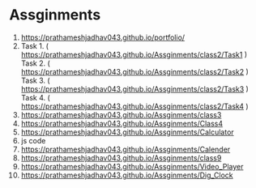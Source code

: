 # Assginments

1. https://prathameshjadhav043.github.io/portfolio/
2. Task 1. ( https://prathameshjadhav043.github.io/Assginments/class2/Task1 )
   Task 2. ( https://prathameshjadhav043.github.io/Assginments/class2/Task2 )
   Task 3. ( https://prathameshjadhav043.github.io/Assginments/class2/Task3 )
   Task 4. ( https://prathameshjadhav043.github.io/Assginments/class2/Task4 )
3. https://prathameshjadhav043.github.io/Assginments/class3
4. https://prathameshjadhav043.github.io/Assginments/Class4
5. https://prathameshjadhav043.github.io/Assginments/Calculator
6. js code
7. https://prathameshjadhav043.github.io/Assginments/Calender
8. https://prathameshjadhav043.github.io/Assginments/class9
9. https://prathameshjadhav043.github.io/Assginments/Video_Player
10. https://prathameshjadhav043.github.io/Assginments/Dig_Clock



